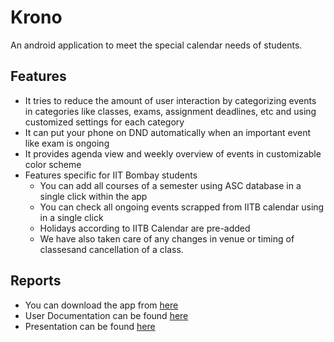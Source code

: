 # Krono

An android application to meet the special calendar needs of students. 

## Features
- It tries to reduce the amount of user interaction by categorizing events in categories like classes, exams, assignment deadlines, etc and using customized settings for each category
- It can put your phone on DND automatically when an important event like exam is ongoing
- It provides agenda view and weekly overview of events in customizable color scheme
- Features specific for IIT Bombay students
    - You can add all courses of a semester using ASC database in a single click within the app
    - You can check all ongoing events scrapped from IITB calendar using in a single click
    - Holidays according to IITB Calendar are pre-added
    - ​We​ ​have​ ​also​ ​taken​ ​care​ ​of​ ​any​ ​changes​ ​in​ ​venue​ ​or​ ​timing​ ​of​ ​classes​ ​and cancellation​ ​of​ ​a​ ​class. 

## Reports
- You can download the app from [here](./KRONO.apk)
- User Documentation can be found [here](docs/User%20Documentation.pdf)
- Presentation can be found [here](./docs/Project%20Presentation.pdf)

